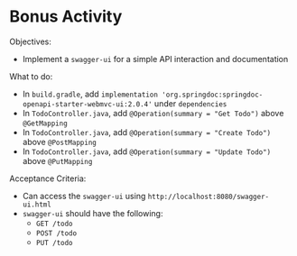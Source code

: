 # Bonus Activity

Objectives:
- Implement a `swagger-ui` for a simple API interaction and documentation

What to do:
- In `build.gradle`, add `implementation 'org.springdoc:springdoc-openapi-starter-webmvc-ui:2.0.4'` under `dependencies`
- In `TodoController.java`, add `@Operation(summary = "Get Todo")` above `@GetMapping`
- In `TodoController.java`, add `@Operation(summary = "Create Todo")` above `@PostMapping`
- In `TodoController.java`, add `@Operation(summary = "Update Todo")` above `@PutMapping`

Acceptance Criteria:
- Can access the `swagger-ui` using `http://localhost:8080/swagger-ui.html`
- `swagger-ui` should have the following:
    - `GET /todo`
    - `POST /todo`
    - `PUT /todo`